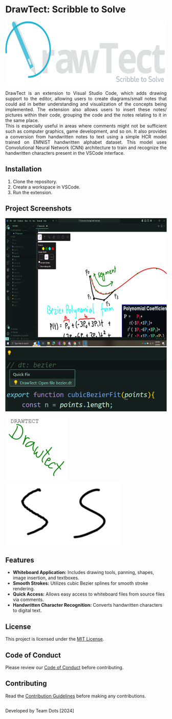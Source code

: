 # DrawTect: Scribble to Solve

<img src="./DrawTect-Assets/logoWhite.svg" width="648" height="200" alt="logo"/>

<div style="text-align: justify;">

DrawTect is an extension to Visual Studio Code, which adds drawing support to the editor, allowing users to create diagrams/small notes that could aid in better understanding and visualization of the concepts being implemented. The extension also allows users to insert these notes/ pictures within their code, grouping the code and the notes relating to it in the same place.  
This is especially useful in areas where comments might not be sufficient such as computer graphics, game development, and so on. It also provides a conversion from handwritten notes to text using a simple HCR model trained on EMNIST handwritten alphabet dataset. This model uses Convolutional Neural Network (CNN) architecture to train and recognize the handwritten characters present in the VSCode interface.

</div>


## Installation

1. Clone the repository.
2. Create a workspace in VSCode.
3. Run the extension.

## Project Screenshots
<p float = "down">
  <img src="./DrawTect-Assets/interface.png" height="400" alt="DrawTect Interface"/>
  <img src="./DrawTect-Assets/codeactions.png" height="200" alt="Code Action"/>
</p> 

<p float = "left">
    <img src="./DrawTect-Assets/recognize.png" height="200" alt="Character Recognition"/>
    <img src="./DrawTect-Assets/smooth.png" height="200" alt="Stroke Smoothness"/>
</p>


## Features

- **Whiteboard Application:** Includes drawing tools, panning, shapes, image insertion, and textboxes.
- **Smooth Strokes:** Utilizes cubic Bezier splines for smooth stroke rendering.
- **Quick Access:** Allows easy access to whiteboard files from source files via comments.
- **Handwritten Character Recognition:** Converts handwritten characters to digital text.

## License

This project is licensed under the [MIT License](./LICENSE.md).

## Code of Conduct

Please review our [Code of Conduct](./CODE_OF_CONDUCT.md) before contributing.

## Contributing

Read the [Contribution Guidelines](./CONTRIBUTING.md) before making any contributions.

## 
Developed by Team Dots [2024]